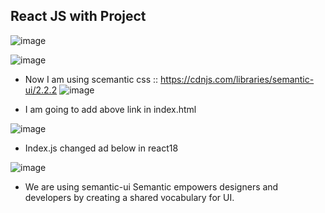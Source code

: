## React JS with Project

![image](https://user-images.githubusercontent.com/40323661/161528788-8b6eeee4-ba63-4c9b-84bd-be1c338a3860.png)

![image](https://user-images.githubusercontent.com/40323661/161528822-aa102256-5834-4468-aefd-af1aa43c2143.png)

* Now I am using scemantic css :: https://cdnjs.com/libraries/semantic-ui/2.2.2
![image](https://user-images.githubusercontent.com/40323661/161529593-9987e331-5b47-4126-8295-89b56d610897.png)

* I am going to add above link in index.html

![image](https://user-images.githubusercontent.com/40323661/161529633-d3f16bc0-c92e-4b5f-99ed-e17481f95844.png)

* Index.js changed ad below in react18

![image](https://user-images.githubusercontent.com/40323661/161531036-b8678571-cbed-4c5d-ba65-cfb51f55a20f.png)

* We are using semantic-ui
Semantic empowers designers and developers by creating a shared vocabulary for UI.
